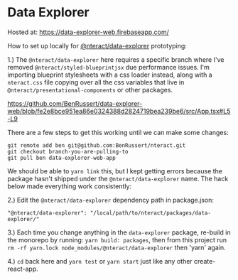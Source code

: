 # Data Explorer

Hosted at: https://data-explorer-web.firebaseapp.com/

How to set up locally for [@nteract/data-explorer](https://github.com/nteract/nteract/tree/master/packages/data-explorer) prototyping:

1.) The `@nteract/data-explorer` here requires a specific branch where I've removed `@nteract/styled-blueprintjsx` due performance issues. I'm importing blueprint stylesheets with a css loader instead, along with a `nteract.css` file copying over all the css variables that live in `@nteract/presentational-components` or other packages.

https://github.com/BenRussert/data-explorer-web/blob/fe2e8bce951ea86e0324388d2824719bea239be6/src/App.tsx#L5-L9

There are a few steps to get this working until we can make some changes:

```
git remote add ben git@github.com:BenRussert/nteract.git
git checkout branch-you-are-pulling-to
git pull ben data-explorer-web-app
```

We should be able to `yarn link` this, but I kept getting errors because the package hasn't shipped under the `@nteract/data-explorer` name. The hack below made everything work consistently:

2.) Edit the `@nteract/data-explorer` dependency path in package.json:

```
"@nteract/data-explorer": "/local/path/to/nteract/packages/data-explorer/"
```

3.) Each time you change anything in the `data-explorer` package, re-build in the monorepo by running: `yarn build: packages`, then from this project run `rm -rf yarn.lock node_modules/@nteract/data-explorer` then 'yarn' again.

4.) `cd` back here and `yarn test` or `yarn start` just like any other create-react-app.
